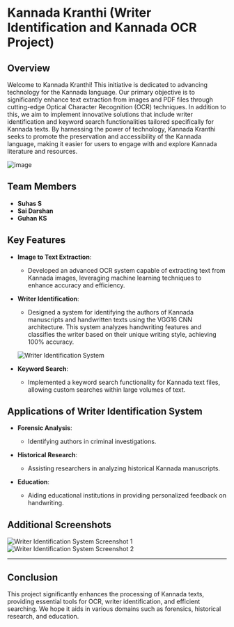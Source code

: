 # Kannada Kranthi (Writer Identification and Kannada OCR Project)

## Overview

Welcome to Kannada Kranthi! This initiative is dedicated to advancing technology for the Kannada language. Our primary objective is to significantly enhance text extraction from images and PDF files through cutting-edge Optical Character Recognition (OCR) techniques. In addition to this, we aim to implement innovative solutions that include writer identification and keyword search functionalities tailored specifically for Kannada texts. By harnessing the power of technology, Kannada Kranthi seeks to promote the preservation and accessibility of the Kannada language, making it easier for users to engage with and explore Kannada literature and resources.

![image](https://github.com/user-attachments/assets/4572af62-ff59-4593-9ce1-a06d14ecda86)



## Team Members
- **Suhas S**
- **Sai Darshan**
- **Guhan KS**

## Key Features

- **Image to Text Extraction**: 
  - Developed an advanced OCR system capable of extracting text from Kannada images, leveraging machine learning techniques to enhance accuracy and efficiency.

- **Writer Identification**: 
  - Designed a system for identifying the authors of Kannada manuscripts and handwritten texts using the VGG16 CNN architecture. This system analyzes handwriting features and classifies the writer based on their unique writing style, achieving 100% accuracy.

  ![Writer Identification System](https://github.com/user-attachments/assets/8f5a36cb-6f22-4ace-8638-1734a56c415d)

- **Keyword Search**: 
  - Implemented a keyword search functionality for Kannada text files, allowing custom searches within large volumes of text.

## Applications of Writer Identification System

- **Forensic Analysis**: 
  - Identifying authors in criminal investigations.

- **Historical Research**: 
  - Assisting researchers in analyzing historical Kannada manuscripts.

- **Education**: 
  - Aiding educational institutions in providing personalized feedback on handwriting.

## Additional Screenshots

![Writer Identification System Screenshot 1](https://github.com/user-attachments/assets/42c4b162-0153-4f1f-b44c-4ccb5415e9db)
![Writer Identification System Screenshot 2](https://github.com/user-attachments/assets/8cf81d11-086d-4689-acfc-7360b39b3a1a)

---

## Conclusion

This project significantly enhances the processing of Kannada texts, providing essential tools for OCR, writer identification, and efficient searching. We hope it aids in various domains such as forensics, historical research, and education.
